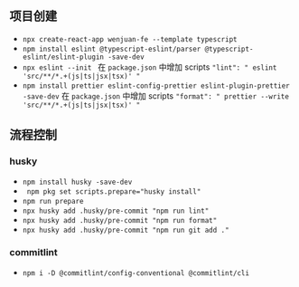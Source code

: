 ## 项目创建
- `npx create-react-app wenjuan-fe --template typescript`
- `npm install eslint @typescript-eslint/parser @typescript-eslint/eslint-plugin -save-dev`
- `npx eslint --init `
在 `package.json` 中增加 scripts `"lint": " eslint 'src/**/*.+(js|ts|jsx|tsx)' "` 
- `npm install prettier eslint-config-prettier eslint-plugin-prettier -save-dev`
在 `package.json` 中增加 scripts `"format": " prettier --write 'src/**/*.+(js|ts|jsx|tsx)' "`

## 流程控制
### husky
- `npm install husky -save-dev`
- ` npm pkg set scripts.prepare="husky install"`
- `npm run prepare`
- `npx husky add .husky/pre-commit "npm run lint"`
- `npx husky add .husky/pre-commit "npm run format"`
- `npx husky add .husky/pre-commit "npm run git add ."`
### commitlint
- `npm i -D @commitlint/config-conventional @commitlint/cli`